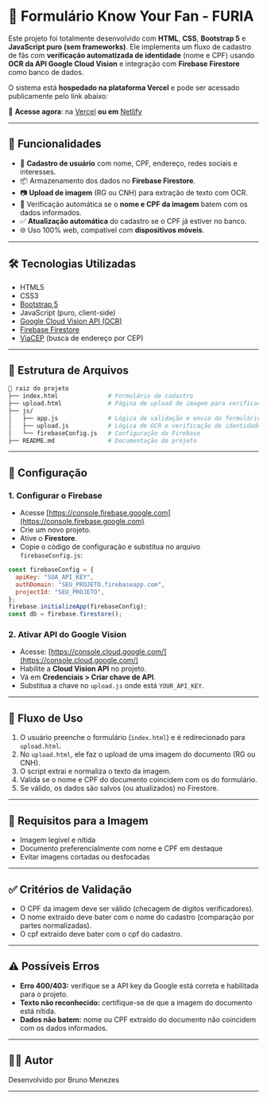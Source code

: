 # 📄 Formulário Know Your Fan - FURIA

Este projeto foi totalmente desenvolvido com **HTML**, **CSS**, **Bootstrap 5** e **JavaScript puro (sem frameworks)**. Ele implementa um fluxo de cadastro de fãs com **verificação automatizada de identidade** (nome e CPF) usando **OCR da API Google Cloud Vision** e integração com **Firebase Firestore** como banco de dados.

O sistema está **hospedado na plataforma Vercel** e pode ser acessado publicamente pelo link abaixo:

🔗 <strong>Acesse agora</strong>: na 
<a href="https://furia-form.vercel.app" target="_blank">Vercel</a> 
<strong>ou em</strong> 
<a href="https://celadon-dragon-48d09c.netlify.app/" target="_blank">Netlify</a>

---

## 🚀 Funcionalidades

- 🧾 **Cadastro de usuário** com nome, CPF, endereço, redes sociais e interesses.
- 📦 Armazenamento dos dados no **Firebase Firestore**.
- 📷 **Upload de imagem** (RG ou CNH) para extração de texto com OCR.
- 🔎 Verificação automática se o **nome e CPF da imagem** batem com os dados informados.
- ✅ **Atualização automática** do cadastro se o CPF já estiver no banco.
- 🌐 Uso 100% web, compatível com **dispositivos móveis**.

---

## 🛠️ Tecnologias Utilizadas

- HTML5
- CSS3
- [Bootstrap 5](https://getbootstrap.com)
- JavaScript (puro, client-side)
- [Google Cloud Vision API (OCR)](https://cloud.google.com/vision)
- [Firebase Firestore](https://firebase.google.com/docs/firestore)
- [ViaCEP](https://viacep.com.br) (busca de endereço por CEP)

---

## 📁 Estrutura de Arquivos

```bash
📂 raiz do projeto
├── index.html              # Formulário de cadastro
├── upload.html             # Página de upload de imagem para verificação
├── js/
│   ├── app.js              # Lógica de validação e envio do formulário
│   ├── upload.js           # Lógica de OCR e verificação de identidade
│   └── firebaseConfig.js   # Configuração do Firebase
├── README.md               # Documentação do projeto
```

---

## 🔧 Configuração

### 1. Configurar o Firebase
- Acesse [https://console.firebase.google.com](https://console.firebase.google.com)
- Crie um novo projeto.
- Ative o **Firestore**.
- Copie o código de configuração e substitua no arquivo `firebaseConfig.js`:

```js
const firebaseConfig = {
  apiKey: "SUA_API_KEY",
  authDomain: "SEU_PROJETO.firebaseapp.com",
  projectId: "SEU_PROJETO",
};
firebase.initializeApp(firebaseConfig);
const db = firebase.firestore();
```

### 2. Ativar API do Google Vision
- Acesse: [https://console.cloud.google.com/](https://console.cloud.google.com/)
- Habilite a **Cloud Vision API** no projeto.
- Vá em **Credenciais > Criar chave de API**.
- Substitua a chave no `upload.js` onde está `YOUR_API_KEY`.

---

## 🧪 Fluxo de Uso

1. O usuário preenche o formulário (`index.html`) e é redirecionado para `upload.html`.
2. No `upload.html`, ele faz o upload de uma imagem do documento (RG ou CNH).
3. O script extrai e normaliza o texto da imagem.
4. Valida se o nome e CPF do documento coincidem com os do formulário.
5. Se válido, os dados são salvos (ou atualizados) no Firestore.

---

## 📸 Requisitos para a Imagem

- Imagem legível e nítida
- Documento preferencialmente com nome e CPF em destaque
- Evitar imagens cortadas ou desfocadas

---

## ✅ Critérios de Validação

- O CPF da imagem deve ser válido (checagem de dígitos verificadores).
- O nome extraído deve bater com o nome do cadastro (comparação por partes normalizadas).
- O cpf extraído deve bater com o cpf do cadastro.

---

## ⚠️ Possíveis Erros

- **Erro 400/403:** verifique se a API key da Google está correta e habilitada para o projeto.
- **Texto não reconhecido:** certifique-se de que a imagem do documento está nítida.
- **Dados não batem:** nome ou CPF extraído do documento não coincidem com os dados informados.

---

## 🧑‍💻 Autor

Desenvolvido por Bruno Menezes

---

